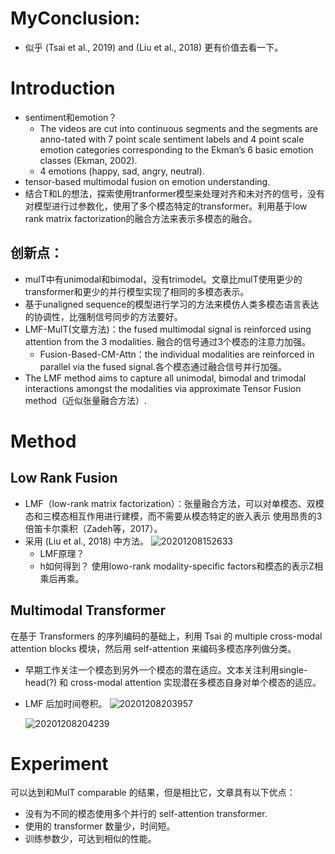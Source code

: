 # MyConclusion:
- 似乎 (Tsai et al., 2019) and (Liu et al., 2018) 更有价值去看一下。

# Introduction
- sentiment和emotion？
    - The videos are cut into continuous segments and the segments are anno-tated with 7 point scale sentiment labels and 4 point scale emotion categories corresponding to the Ekman’s 6 basic emotion classes (Ekman, 2002). 
    - 4 emotions (happy, sad, angry, neutral).
- tensor-based multimodal fusion on emotion understanding.
- 结合T和L的想法，探索使用tranformer模型来处理对齐和未对齐的信号，没有对模型进行过参数化，使用了多个模态特定的transformer。利用基于low rank matrix factorization的融合方法来表示多模态的融合。
## 创新点：
- mulT中有unimodal和bimodal，没有trimodel。文章比mulT使用更少的transformer和更少的并行模型实现了相同的多模态表示。
- 基于unaligned sequence的模型进行学习的方法来模仿人类多模态语言表达的协调性，比强制信号同步的方法要好。
- LMF-MulT(文章方法)：the fused multimodal signal is reinforced using attention from the 3 modalities. 融合的信号通过3个模态的注意力加强。
    - Fusion-Based-CM-Attn：the individual modalities are reinforced in parallel via the fused signal.各个模态通过融合信号并行加强。
- The LMF method aims to capture all unimodal, bimodal and trimodal interactions amongst the modalities via approximate Tensor Fusion method（近似张量融合方法）. 
# Method
## Low Rank Fusion
- LMF（low-rank matrix factorization）：张量融合方法，可以对单模态、双模态和三模态相互作用进行建模，而不需要从模态特定的嵌入表示 使用昂贵的3倍笛卡尔乘积（Zadeh等，2017）。
- 采用 (Liu et al., 2018) 中方法。
![20201208152633](https://jeanine-1304440691.cos.ap-chengdu.myqcloud.com/20201208152633.png)
    - LMF原理？
    - h如何得到？
    使用lowo-rank modality-specific factors和模态的表示Z相乘后再乘。
## Multimodal Transformer
在基于 Transformers 的序列编码的基础上，利用 Tsai 的 multiple cross-modal attention blocks 模块，然后用 self-attention 来编码多模态序列做分类。

- 早期工作关注一个模态到另外一个模态的潜在适应。文本关注利用single-head(?) 和 cross-modal attention 实现潜在多模态自身对单个模态的适应。
- LMF 后加时间卷积。
    ![20201208203957](https://jeanine-1304440691.cos.ap-chengdu.myqcloud.com/20201208203957.png)
    
    ![20201208204239](https://jeanine-1304440691.cos.ap-chengdu.myqcloud.com/20201208204239.png)


# Experiment

可以达到和MulT comparable 的结果，但是相比它，文章具有以下优点：
- 没有为不同的模态使用多个并行的 self-attention transformer.
- 使用的 transformer 数量少，时间短。
- 训练参数少，可达到相似的性能。
